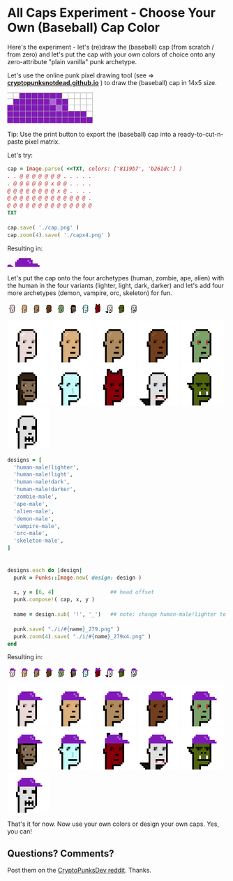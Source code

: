 # All Caps Experiment - Choose Your Own (Baseball) Cap Color


Here's the experiment - let's (re)draw
the (baseball) cap (from scratch / from zero)
and let's put the cap
with your own colors of choice onto any
zero-attribute "plain vanilla" punk archetype.


Let's use the online punk pixel drawing tool (see => [**cryptopunksnotdead.github.io**](https://cryptopunksnotdead.github.io) )
to draw the (baseball) cap in 14x5 size.


![](i/pixel-cap.png)

Tip: Use the print button to export the (baseball) cap into
a ready-to-cut-n-paste pixel matrix.


Let's try:

``` ruby
cap = Image.parse( <<TXT, colors: ['8119b7', 'b261dc'] )
. . @ @ @ @ @ @ @ . . . . .
. @ @ @ @ @ @ x @ @ . . . .
@ @ @ @ @ @ @ @ x @ . . . .
@ @ @ @ @ @ @ @ @ @ @ @ @ .
@ @ @ @ @ @ @ @ @ @ @ @ @ @
TXT

cap.save( './cap.png' )
cap.zoom(4).save( './capx4.png' )
```

Resulting in:

![](i/cap.png)
![](i/capx4.png)




Let's put the cap onto the four archetypes
(human, zombie, ape, alien)  with the human in the four
variants (lighter, light, dark, darker)
and let's add four more archetypes
(demon, vampire, orc, skeleton) for fun.

![](i/design-human-male_lighter.png)
![](i/design-human-male_light.png)
![](i/design-human-male_dark.png)
![](i/design-human-male_darker.png)
![](i/design-zombie-male.png)
![](i/design-ape-male.png)
![](i/design-alien-male.png)
![](i/design-demon-male.png)
![](i/design-vampire-male.png)
![](i/design-orc-male.png)
![](i/design-skeleton-male.png)

![](i/design-human-male_lighterx4.png)
![](i/design-human-male_lightx4.png)
![](i/design-human-male_darkx4.png)
![](i/design-human-male_darkerx4.png)
![](i/design-zombie-malex4.png)
![](i/design-ape-malex4.png)
![](i/design-alien-malex4.png)
![](i/design-demon-malex4.png)
![](i/design-vampire-malex4.png)
![](i/design-orc-malex4.png)
![](i/design-skeleton-malex4.png)


``` ruby
designs = [
  'human-male!lighter',
  'human-male!light',
  'human-male!dark',
  'human-male!darker',
  'zombie-male',
  'ape-male',
  'alien-male',
  'demon-male',
  'vampire-male',
  'orc-male',
  'skeleton-male',
]


designs.each do |design|
  punk = Punks::Image.new( design: design )

  x, y = [6, 4]                  ## head offset
  punk.compose!( cap, x, y )

  name = design.sub( '!', '_')   ## note: change human-male!lighter to human-male_lighter

  punk.save( "./i/#{name}_279.png" )
  punk.zoom(4).save( "./i/#{name}_279x4.png" )
end
```


Resulting in:

![](i/human-male_lighter_279.png)
![](i/human-male_light_279.png)
![](i/human-male_dark_279.png)
![](i/human-male_darker_279.png)
![](i/zombie-male_279.png)
![](i/ape-male_279.png)
![](i/alien-male_279.png)
![](i/demon-male_279.png)
![](i/vampire-male_279.png)
![](i/orc-male_279.png)
![](i/skeleton-male_279.png)

![](i/human-male_lighter_279x4.png)
![](i/human-male_light_279x4.png)
![](i/human-male_dark_279x4.png)
![](i/human-male_darker_279x4.png)
![](i/zombie-male_279x4.png)
![](i/ape-male_279x4.png)
![](i/alien-male_279x4.png)
![](i/demon-male_279x4.png)
![](i/vampire-male_279x4.png)
![](i/orc-male_279x4.png)
![](i/skeleton-male_279x4.png)






That's it for now.  Now use your own colors
or design your own caps. Yes, you can!



## Questions? Comments?

Post them on the [CryptoPunksDev reddit](https://old.reddit.com/r/CryptoPunksDev). Thanks.
